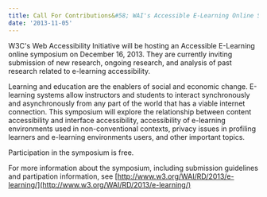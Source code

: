 ```yaml
---
title: Call For Contributions&#58; WAI's Accessible E-Learning Online Symposium
date: '2013-11-05'
---
```

W3C's Web Accessibility Initiative will be hosting an Accessible E-Learning
online symposium on December 16, 2013. They are currently inviting submission of
new research, ongoing research, and analysis of past research related to e-learning accessibility.

Learning and education are the enablers of social and economic change. E-learning
systems allow instructors and students to interact synchronously and asynchronously
from any part of the world that has a viable internet connection. This symposium will
explore the relationship between content accessibility and interface accessibility,
accessibility of e-learning environments used in non-conventional contexts,
privacy issues in profiling learners and e-learning environments users, and other important topics.

Participation in the symposium is free.

For more information about the symposium, including submission guidelines and partipation information, see
[http://www.w3.org/WAI/RD/2013/e-learning/](http://www.w3.org/WAI/RD/2013/e-learning/)
